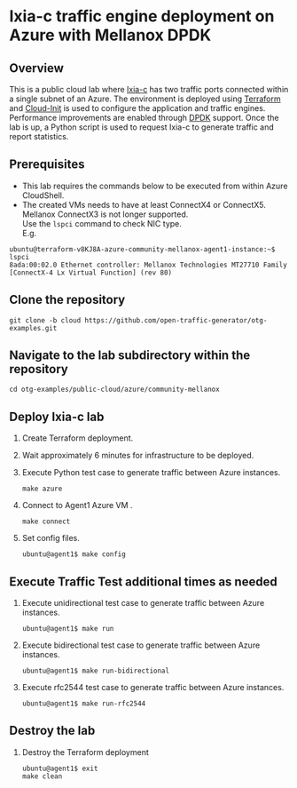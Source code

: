 # Ixia-c traffic engine deployment on Azure with Mellanox DPDK

## Overview
This is a public cloud lab where [Ixia-c](https://github.com/open-traffic-generator/ixia-c) has two traffic ports connected within a single subnet of an Azure.
The environment is deployed using [Terraform](https://www.terraform.io/) and [Cloud-Init](https://cloud-init.io/) is used to configure the application and traffic engines.
Performance improvements are enabled through [DPDK](https://www.dpdk.org/) support.
Once the lab is up, a Python script is used to request Ixia-c to generate traffic and report statistics.

## Prerequisites
* This lab requires the commands below to be executed from within Azure CloudShell.
* The created VMs needs to have at least ConnectX4 or ConnectX5. Mellanox ConnectX3 is not longer supported.    
  Use the `lspci` command to check NIC type.   
E.g.
```
ubuntu@terraform-v8KJ8A-azure-community-mellanox-agent1-instance:~$ lspci
8ada:00:02.0 Ethernet controller: Mellanox Technologies MT27710 Family [ConnectX-4 Lx Virtual Function] (rev 80)
```

## Clone the repository

```
git clone -b cloud https://github.com/open-traffic-generator/otg-examples.git
```

## Navigate to the lab subdirectory within the repository

```
cd otg-examples/public-cloud/azure/community-mellanox
```

## Deploy Ixia-c lab

1. Create Terraform deployment.

2. Wait approximately 6 minutes for infrastructure to be deployed.

3. Execute Python test case to generate traffic between Azure instances.

    ```
    make azure
    ```

4. Connect to Agent1 Azure VM .

    ```
    make connect
    ```

5. Set config files.

    ```
    ubuntu@agent1$ make config
    ```

## Execute Traffic Test additional times as needed

1. Execute unidirectional test case to generate traffic between Azure instances.

    ```
    ubuntu@agent1$ make run
    ```

2. Execute bidirectional test case to generate traffic between Azure instances.

    ```
    ubuntu@agent1$ make run-bidirectional
    ```

3. Execute rfc2544 test case to generate traffic between Azure instances.

    ```
    ubuntu@agent1$ make run-rfc2544
    ```

## Destroy the lab

1. Destroy the Terraform deployment

    ```
    ubuntu@agent1$ exit
    make clean
    ```
